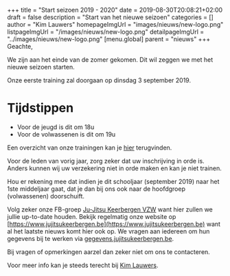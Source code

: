 +++
title = "Start seizoen 2019 - 2020"
date = 2019-08-30T20:08:21+02:00
draft = false
description = "Start van het nieuwe seizoen"
categories = []
author = "Kim Lauwers"
homepageImgUrl = "images/nieuws/new-logo.png"
listpageImgUrl = "/images/nieuws/new-logo.png"
detailpageImgUrl = "../images/nieuws/new-logo.png"
[menu.global]
    parent = "nieuws"
+++
Geachte,


We zijn aan het einde van de zomer gekomen. Dit wil zeggen we met het nieuwe seizoen starten.

Onze eerste training zal doorgaan op dinsdag 3 september 2019.

# Tijdstippen
* Voor de jeugd is dit om 18u
* Voor de volwassenen is dit om 19u

Een overzicht van onze trainingen kan je [hier](https://www.jujitsukeerbergen.be/trainingen) terugvinden.

Voor de leden van vorig jaar, zorg zeker dat uw inschrijving in orde is. Anders kunnen wij uw verzekering niet in orde maken en kan je niet trainen. 

Hou er rekening mee dat indien je dit schooljaar (september 2019) naar het 1ste middeljaar gaat, dat je dan bij ons ook naar de hoofdgroep (volwassenen) doorschuift.

Volg zeker onze FB-groep [Ju-Jitsu Keerbergen VZW](https://www.facebook.com/groups/357231384348318/) want hier zullen we jullie up-to-date houden. Bekijk regelmatig onze website op [https://www.jujitsukeerbergen.be](https://www.jujitsukeerbergen.be) want al het laatste nieuws komt hier ook op.
We vragen aan iedereen om hun gegevens bij te werken via [gegevens.jujitsukeerbergen.be](gegevens.jujitsukeerbergen.beÈ).

Bij vragen of opmerkingen aarzel dan zeker niet om ons te contacteren.

Voor meer info kan je steeds terecht bij [Kim Lauwers](https://www.jujitsukeerbergen.be/trainers/#Kim_Lauwers).